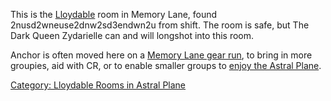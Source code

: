 This is the [Lloydable](Lloydable "wikilink") room in Memory Lane, found
2nusd2wneuse2dnw2sd3endwn2u from shift. The room is safe, but The Dark
Queen Zydarielle can and will longshot into this room.

Anchor is often moved here on a [Memory Lane gear
run](:Category:Gear_In_Memory_Lane.md "wikilink"), to bring in more
groupies, aid with CR, or to enable smaller groups to [enjoy the Astral
Plane](:Category:Astral_Plane.md "wikilink").

[Category: Lloydable Rooms in Astral
Plane](Category:_Lloydable_Rooms_in_Astral_Plane "wikilink")
